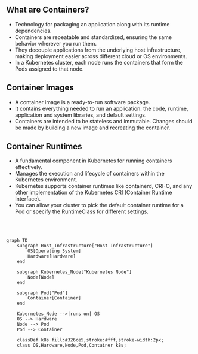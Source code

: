 ## What are Containers?
- Technology for packaging an application along with its runtime dependencies.
- Containers are repeatable and standardized, ensuring the same behavior wherever you run them.
- They decouple applications from the underlying host infrastructure, making deployment easier across different cloud or OS environments.
- In a Kubernetes cluster, each node runs the containers that form the Pods assigned to that node.


## Container Images
- A container image is a ready-to-run software package.
- It contains everything needed to run an application: the code, runtime, application and system libraries, and default settings.
- Containers are intended to be stateless and immutable. Changes should be made by building a new image and recreating the container.


## Container Runtimes
- A fundamental component in Kubernetes for running containers effectively.
- Manages the execution and lifecycle of containers within the Kubernetes environment.
- Kubernetes supports container runtimes like containerd, CRI-O, and any other implementation of the Kubernetes CRI (Container Runtime Interface).
- You can allow your cluster to pick the default container runtime for a Pod or specify the RuntimeClass for different settings.

<br/><br/>

``` mermaid
graph TD
    subgraph Host_Infrastructure["Host Infrastructure"]
        OS[Operating System]
        Hardware[Hardware]
    end

    subgraph Kubernetes_Node["Kubernetes Node"]
        Node[Node]
    end

    subgraph Pod["Pod"]
        Container[Container]
    end

    Kubernetes_Node -->|runs on| OS
    OS --> Hardware
    Node --> Pod
    Pod --> Container

    classDef k8s fill:#326ce5,stroke:#fff,stroke-width:2px;
    class OS,Hardware,Node,Pod,Container k8s;


```